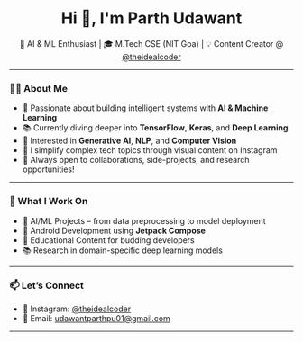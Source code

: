 <h1 align="center">Hi 👋, I'm Parth Udawant</h1>

<p align="center">
  🚀 AI & ML Enthusiast | 🎓 M.Tech CSE (NIT Goa) | 💡 Content Creator @ <a href="https://www.instagram.com/theidealcoder" target="_blank">@theidealcoder</a>
</p>

---

### 👨‍💻 About Me
- 🎯 Passionate about building intelligent systems with **AI & Machine Learning**
- 📚 Currently diving deeper into **TensorFlow**, **Keras**, and **Deep Learning**
- 🧠 Interested in **Generative AI**, **NLP**, and **Computer Vision**
- 🎥 I simplify complex tech topics through visual content on Instagram  
- 🚀 Always open to collaborations, side-projects, and research opportunities!

---

### 🧠 What I Work On
- 🤖 AI/ML Projects – from data preprocessing to model deployment
- 📲 Android Development using **Jetpack Compose**
- 📝 Educational Content for budding developers
- 📚 Research in domain-specific deep learning models

---

### 📫 Let’s Connect
- 📸 Instagram: [@theidealcoder](https://www.instagram.com/theidealcoder)  
- 📧 Email: udawantparthpu01@gmail.com  

---
